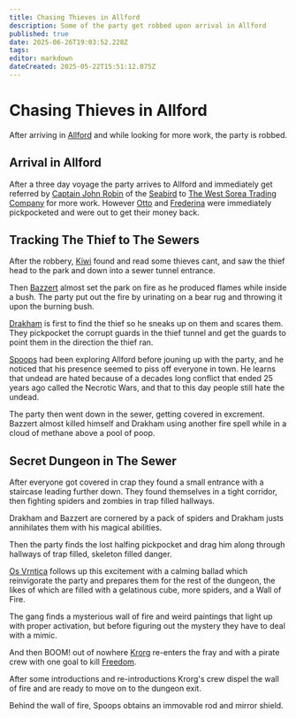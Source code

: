 ```yaml
---
title: Chasing Thieves in Allford
description: Some of the party get robbed upon arrival in Allford
published: true
date: 2025-06-26T19:03:52.228Z
tags: 
editor: markdown
dateCreated: 2025-05-22T15:51:12.075Z
---
```


# Chasing Thieves in Allford
After arriving in [Allford](/locations/Mardun/Allford) and while looking for more work, the party is robbed.

## Arrival in Allford
After a three day voyage the party arrives to Allford and immediately get referred by [Captain John Robin](/characters/captain-john-robin) of the [Seabird](/organizaions/robin-trading-company) to [The West Sorea Trading Company](/organizations/the-west-sorea-trading-company) for more work. However [Otto](/characters/Otto-Hurtszog) and [Frederina](/characters/Frederina) were immediately pickpocketed and were out to get their money back.


## Tracking The Thief to The Sewers
After the robbery, [Kiwi](/characters/Kiwi) found and read some thieves cant, and saw the thief head to the park and down into a sewer tunnel entrance. 

Then [Bazzert](/characters/bazzert) almost set the park on fire as he produced flames while inside a bush. The party put out the fire by urinating on a bear rug and throwing it upon the burning bush.

[Drakham](/characters/drakham) is first to find the thief so he sneaks up on them and scares them. They pickpocket the corrupt guards in the thief tunnel and get the guards to point them in the direction the thief ran.

[Spoops](/characters/spoops) had been exploring Allford before jouning up with the party, and he noticed that his presence seemed to piss off everyone in town. He learns that undead are hated because of a decades long conflict that ended 25 years ago called the Necrotic Wars, and that to this day people still hate the undead.

The party then went down in the sewer, getting covered in excrement. Bazzert almost killed himself and Drakham using another fire spell while in a cloud of methane above a pool of poop.


## Secret Dungeon in The Sewer
After everyone got covered in crap they found a small entrance with a staircase leading further down. They found themselves in a tight corridor, then fighting spiders and zombies in trap filled hallways.

Drakham and Bazzert are cornered by a pack of spiders and Drakham justs annihilates them with his magical abilities.

Then the party finds the lost halfing pickpocket and drag him along through hallways of trap filled, skeleton filled danger.

[Os Vrntica](/characters/os) follows up this excitement with a calming ballad which reinvigorate the party and prepares them for the rest of the dungeon, the likes of which are filled with a gelatinous cube, more spiders, and a Wall of Fire.

The gang finds a mysterious wall of fire and weird paintings that light up with proper activation, but before figuring out the mystery they have to deal with a mimic.

And then BOOM! out of nowhere [Krorg](/characters/krorg) re-enters the fray and with a pirate crew with one goal to kill [Freedom](/characters/freedom).

After some introductions and re-introductions Krorg's crew dispel the wall of fire and are ready to move on to the dungeon exit.

Behind the wall of fire, Spoops obtains an immovable rod and mirror shield.